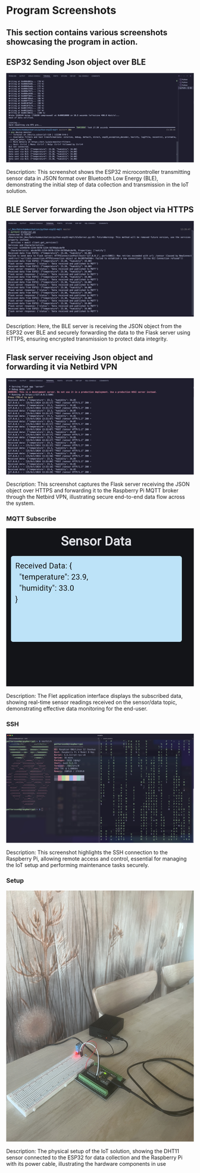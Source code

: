 # Program Screenshots

## This section contains various screenshots showcasing the program in action.

## ESP32 Sending Json object over BLE

![ESP32](screenshots/esp32Sending.jpg)

Description: This screenshot shows the ESP32 microcontroller transmitting sensor data in JSON format over Bluetooth Low Energy (BLE), demonstrating the initial step of data collection and transmission in the IoT solution.

## BLE Server forwarding the Json object via HTTPS

![BLE Server](screenshots/bleServerReceivingAndSendingHTTPS.jpg)

Description: Here, the BLE server is receiving the JSON object from the ESP32 over BLE and securely forwarding the data to the Flask server using HTTPS, ensuring encrypted transmission to protect data integrity.

## Flask server receiving Json object and forwarding it via Netbird VPN

![Flask](screenshots/flaskReceivingHttpsAndSendingViaNetbird.jpg)

Description: This screenshot captures the Flask server receiving the JSON object over HTTPS and forwarding it to the Raspberry Pi MQTT broker through the Netbird VPN, illustrating secure end-to-end data flow across the system.

### MQTT Subscribe

![Flet](screenshots/fletInterfaceTemp.jpg)

Description: The Flet application interface displays the subscribed data, showing real-time sensor readings received on the sensor/data topic, demonstrating effective data monitoring for the end-user.

### SSH

![SSH](screenshots/sshRpi.jpg)

Description: This screenshot highlights the SSH connection to the Raspberry Pi, allowing remote access and control, essential for managing the IoT setup and performing maintenance tasks securely.

### Setup

![ESP32/RPI](screenshots/setup.jpg)

Description: The physical setup of the IoT solution, showing the DHT11 sensor connected to the ESP32 for data collection and the Raspberry Pi with its power cable, illustrating the hardware components in use


